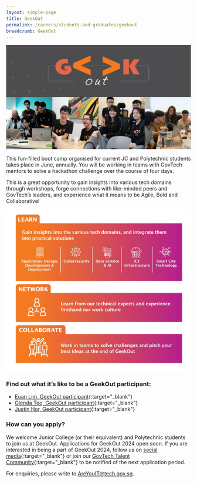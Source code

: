 ```yaml
---
layout: simple-page
title: GeekOut 
permalink: /careers/students-and-graduates/geekout
breadcrumb: GeekOut
---
```


![GeekOut Collage](/images/careers/geekout_page_hero.jpg)

This fun-filled boot camp organised for current JC and Polytechnic students takes place in June, annually. You will be working in teams with GovTech mentors to solve a hackathon challenge over the course of four days.

This is a great opportunity to gain insights into various tech domains through workshops, forge connections with like-minded peers and GovTech’s leaders, and experience what it means to be Agile, Bold and Collaborative!


![GeekOut Chart](/images/careers/diagram_for_geekout2024.jpg)

### Find out what it’s like to be a GeekOut participant:

* [Euan Lim, GeekOut participant](https://medium.com/ytpo-govtech/geekout-a-deep-dive-into-the-world-of-govtech-71ec250e7365){:target="_blank"}
* [Glenda Teo, GeekOut participant](https://medium.com/ytpo-govtech/finding-my-match-42607d032049){:target="_blank"}
* [Justin Hor, GeekOut participant](https://medium.com/ytpo-govtech/my-fun-filled-geekout-adventure-2f457a1961b8){:target="_blank"}

### How can you apply?

We welcome Junior College (or their equivalent) and Polytechnic students to join us at GeekOut.
Applications for GeekOut 2024 open soon. If you are interested in being a part of GeekOut 2024, follow us on [social media](https://linktr.ee/GovTechSG){:target="_blank"} or join our [GovTech Talent Community](https://go.gov.sg/govtechtalentcommunity){:target="_blank"} to be notified of the next application period.

For enquiries, please write to AreYouIT@tech.gov.sg.
